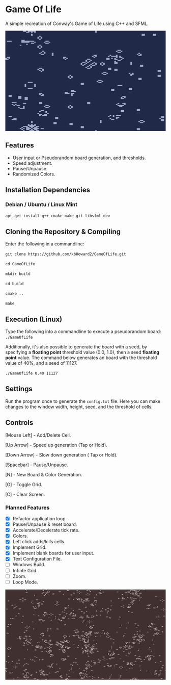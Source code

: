 # Game Of Life 
A simple recreation of Conway's Game of Life using C++ and SFML.

![Alt text](screenshot.png?raw=true "Randomized colors")

## Features
- User input or Pseudorandom board generation, and thresholds.
- Speed adjustment. 
- Pause/Unpause.
- Randomized Colors. 

## Installation Dependencies
### Debian / Ubuntu /  Linux Mint
`apt-get install g++ cmake make git libsfml-dev`

## Cloning the Repository & Compiling
Enter the following in a commandline:

`git clone https://github.com/kbHoward2/GameOfLife.git`

`cd GameOfLife`

`mkdir build`

`cd build`

`cmake ..`

`make`

## Execution (Linux)
Type the following into a commandline to execute a pseudorandom board:
`./GameOfLife`

Additionally, it's also possible to generate the board with a seed, by specifying a __floating point__ threshold value (0.0, 1.0), then a seed __floating point__ value. The command below generates an board with the threshold value of 40%, and a seed of 11127. 

`./GameOfLife 0.40 11127`

## Settings
Run the program once to generate the `config.txt` file. Here you can make changes to the window width, height, seed, and the threshold of cells.

## Controls
[Mouse Left] - Add/Delete Cell.

[Up Arrow] - Speed up generation (Tap or Hold).

[Down Arrow] - Slow down generation ( Tap or Hold). 

[Spacebar] - Pause/Unpause.

[N] - New Board & Color Generation.

[G] - Toggle Grid.

[C] - Clear Screen.

### Planned Features
- [x] Refactor application loop.
- [x] Pause/Unpause & reset board.
- [x] Accelerate/Decelerate tick rate.
- [x] Colors.
- [x] Left click adds/kills cells.
- [x] Implement Grid.
- [x] Implement blank boards for user input.
- [X] Text Configuration File. 
- [ ] Windows Build.
- [ ] Infinte Grid.
- [ ] Zoom.
- [ ] Loop Mode.

![Alt text](screenshot2.png?raw=true)
